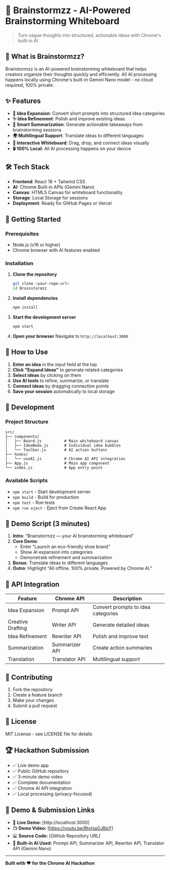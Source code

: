 # 🎯 Brainstormzz - AI-Powered Brainstorming Whiteboard

> Turn vague thoughts into structured, actionable ideas with Chrome's built-in AI

## 🚀 What is Brainstormzz?

Brainstormzz is an AI-powered brainstorming whiteboard that helps creators organize their thoughts quickly and efficiently. All AI processing happens locally using Chrome's built-in Gemini Nano model - no cloud required, 100% private.

## ✨ Features

- **🧠 Idea Expansion**: Convert short prompts into structured idea categories
- **✨ Idea Refinement**: Polish and improve existing ideas
- **📝 Smart Summarization**: Generate actionable takeaways from brainstorming sessions
- **🌍 Multilingual Support**: Translate ideas to different languages
- **🎨 Interactive Whiteboard**: Drag, drop, and connect ideas visually
- **🔒 100% Local**: All AI processing happens on your device

## 🛠️ Tech Stack

- **Frontend**: React 18 + Tailwind CSS
- **AI**: Chrome Built-in APIs (Gemini Nano)
- **Canvas**: HTML5 Canvas for whiteboard functionality
- **Storage**: Local Storage for sessions
- **Deployment**: Ready for GitHub Pages or Vercel

## 🚀 Getting Started

### Prerequisites
- Node.js (v16 or higher)
- Chrome browser with AI features enabled

### Installation

1. **Clone the repository**
   ```bash
   git clone <your-repo-url>
   cd Brainstormzz
   ```

2. **Install dependencies**
   ```bash
   npm install
   ```

3. **Start the development server**
   ```bash
   npm start
   ```

4. **Open your browser**
   Navigate to `http://localhost:3000`

## 🎯 How to Use

1. **Enter an idea** in the input field at the top
2. **Click "Expand Ideas"** to generate related categories
3. **Select ideas** by clicking on them
4. **Use AI tools** to refine, summarize, or translate
5. **Connect ideas** by dragging connection points
6. **Save your session** automatically to local storage

## 🔧 Development

### Project Structure
```
src/
├── components/
│   ├── Board.js          # Main whiteboard canvas
│   ├── IdeaNode.js       # Individual idea bubbles
│   └── Toolbar.js        # AI action buttons
├── hooks/
│   └── useAI.js          # Chrome AI API integration
├── App.js                # Main app component
└── index.js              # App entry point
```

### Available Scripts

- `npm start` - Start development server
- `npm build` - Build for production
- `npm test` - Run tests
- `npm run eject` - Eject from Create React App

## 🌟 Demo Script (3 minutes)

1. **Intro**: "Brainstormzz — your AI brainstorming whiteboard"
2. **Core Demo**: 
   - Enter "Launch an eco-friendly shoe brand"
   - Show AI expansion into categories
   - Demonstrate refinement and summarization
3. **Bonus**: Translate ideas to different languages
4. **Outro**: Highlight "All offline. 100% private. Powered by Chrome AI."

## 📝 API Integration

| Feature | Chrome API | Description |
|---------|------------|-------------|
| Idea Expansion | Prompt API | Convert prompts to idea categories |
| Creative Drafting | Writer API | Generate detailed ideas |
| Idea Refinement | Rewriter API | Polish and improve text |
| Summarization | Summarizer API | Create action summaries |
| Translation | Translator API | Multilingual support |

## 🤝 Contributing

1. Fork the repository
2. Create a feature branch
3. Make your changes
4. Submit a pull request

## 📄 License

MIT License - see LICENSE file for details

## 🏆 Hackathon Submission

- ✅ Live demo app
- ✅ Public GitHub repository
- ✅ 3-minute demo video
- ✅ Complete documentation
- ✅ Chrome AI API integration
- ✅ Local processing (privacy-focused)

## 🎥 Demo & Submission Links

- 🔗 **Live Demo:** [http://localhost:3000]
- 📺 **Demo Video:** [https://youtu.be/BtxhjaGJBqY]
- 💻 **Source Code:** [GitHub Repository URL]
- 🧠 **Built-in AI Used:** Prompt API, Summarizer API, Rewriter API, Translator API (Gemini Nano)


---

**Built with ❤️ for the Chrome AI Hackathon**
